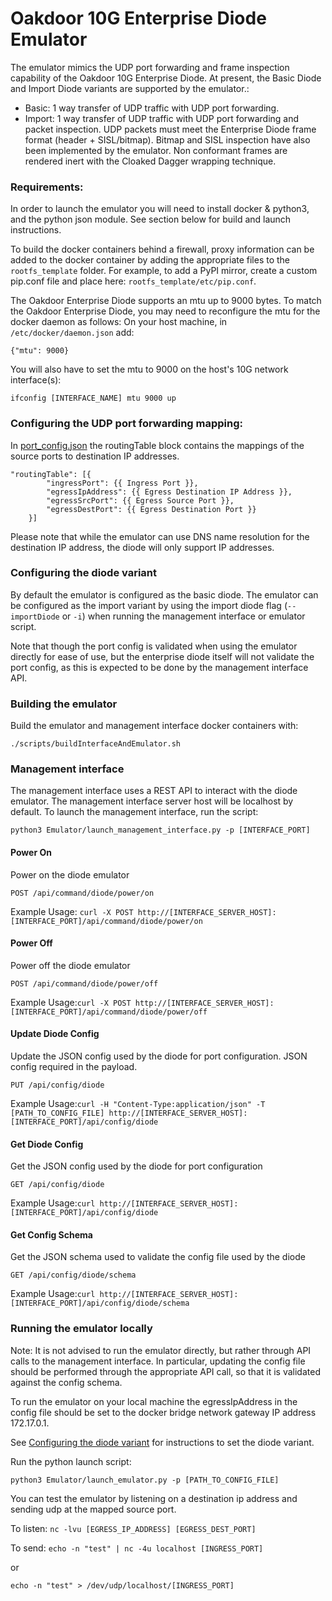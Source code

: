 # Oakdoor 10G Enterprise Diode Emulator
The emulator mimics the UDP port forwarding and frame inspection capability of the Oakdoor 10G Enterprise Diode. At present, the Basic Diode and Import Diode variants are supported by the emulator.:
  - Basic: 1 way transfer of UDP traffic with UDP port forwarding.
  - Import: 1 way transfer of UDP traffic with UDP port forwarding and packet inspection. UDP packets must meet the Enterprise Diode frame format (header + SISL/bitmap). Bitmap and SISL inspection have also been implemented by the emulator. Non conformant frames are rendered inert with the Cloaked Dagger wrapping technique.

### Requirements:
In order to launch the emulator you will need to install docker & python3, and the python json module. See section below for build and launch instructions.

To build the docker containers behind a firewall, proxy information can be added to the docker container by adding the appropriate files to the `rootfs_template` folder. For example, to add a PyPI mirror, create a custom pip.conf file and place here: `rootfs_template/etc/pip.conf`.

The Oakdoor Enterprise Diode supports an mtu up to 9000 bytes. To match the Oakdoor Enterprise Diode, you may need to reconfigure the mtu for the docker daemon as follows: 
On your host machine, in `/etc/docker/daemon.json` add:

`{"mtu": 9000}`

You will also have to set the mtu to 9000 on the host's 10G network interface(s):

`ifconfig [INTERFACE_NAME] mtu 9000 up`


### Configuring the UDP port forwarding mapping:
In [port_config.json](Emulator/config/port_config.json) the routingTable block contains the mappings of the source ports to destination IP addresses.

    "routingTable": [{
            "ingressPort": {{ Ingress Port }},
            "egressIpAddress": {{ Egress Destination IP Address }},
            "egressSrcPort": {{ Egress Source Port }},
            "egressDestPort": {{ Egress Destination Port }}
        }]

Please note that while the emulator can use DNS name resolution for the destination IP address,
the diode will only support IP addresses.

### Configuring the diode variant
By default the emulator is configured as the basic diode. 
The emulator can be configured as the import variant by using the import diode flag (`--importDiode` or `-i`) when running the management interface or emulator script.

Note that though the port config is validated when using the emulator directly for ease of use, 
but the enterprise diode itself will not validate the port config, as this is expected to be done by the management interface API.

### Building the emulator
Build the emulator and management interface docker containers with:

`./scripts/buildInterfaceAndEmulator.sh`

### Management interface
The management interface uses a REST API to interact with the diode emulator. 
The management interface server host will be localhost by default.
To launch the management interface, run the script:

`python3 Emulator/launch_management_interface.py -p [INTERFACE_PORT]`

#### Power On ####
Power on the diode emulator

`POST /api/command/diode/power/on`

Example Usage: `curl -X POST http://[INTERFACE_SERVER_HOST]:[INTERFACE_PORT]/api/command/diode/power/on`

#### Power Off ####
Power off the diode emulator

`POST /api/command/diode/power/off` 

Example Usage:`curl -X POST http://[INTERFACE_SERVER_HOST]:[INTERFACE_PORT]/api/command/diode/power/off`

#### Update Diode Config ####
Update the JSON config used by the diode for port configuration. JSON config required in the payload.

`PUT /api/config/diode`

Example Usage:`curl -H "Content-Type:application/json" -T [PATH_TO_CONFIG_FILE] http://[INTERFACE_SERVER_HOST]:[INTERFACE_PORT]/api/config/diode` 

#### Get Diode Config ####
Get the JSON config used by the diode for port configuration

`GET /api/config/diode`

Example Usage:`curl http://[INTERFACE_SERVER_HOST]:[INTERFACE_PORT]/api/config/diode`

#### Get Config Schema ####
Get the JSON schema used to validate the config file used by the diode

`GET /api/config/diode/schema` 

Example Usage:`curl http://[INTERFACE_SERVER_HOST]:[INTERFACE_PORT]/api/config/diode/schema`

### Running the emulator locally
Note: It is not advised to run the emulator directly, but rather through API calls to the management interface. 
In particular, updating the config file should be performed through the appropriate API call, so that it is validated against the config schema.  

To run the emulator on your local machine the egressIpAddress in the config file should be set to the docker bridge network gateway IP address 172.17.0.1.

See [Configuring the diode variant](#configuring-the-diode-variant) for instructions to set the diode variant.

Run the python launch script:

`python3 Emulator/launch_emulator.py -p [PATH_TO_CONFIG_FILE]`

You can test the emulator by listening on a destination ip address and sending udp at the mapped source port.

To listen:
`nc -lvu [EGRESS_IP_ADDRESS] [EGRESS_DEST_PORT]`

To send:
`echo -n "test" | nc -4u localhost [INGRESS_PORT]`

or

`echo -n "test" > /dev/udp/localhost/[INGRESS_PORT]`
